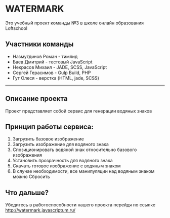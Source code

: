 # WATERMARK
Это учебный проект команды №3 в школе онлайн образования Loftschool 
## Участники команды
* Назмутдинов Роман - тимлид  
* Баев Дмитрий - тестовый JavaScript  
* Некрасов Михаил - JADE, SCSS, JavaScript
* Сергей Герасимов - Gulp Build, PHP
* Гут Олеся - верстка (HTML, jade, SCSS)

---
## Описание проекта  
Проект представляет собой сервис для генерации водяных знаков  
## Принцип работы сервиса:  
1. Загрузить базовое изображение  
2. Загрузить изображение для водяного знака  
3. Спозиционировать водяной знак относительно базового изображения  
4. Установить прозрачность для водяного знака  
5. Скачать готовое изображение с водяным знаком  
6. В случае необходимости, все манипуляции над водяным знаком можно Сбросить  

## Что дальше?  
Убедитесь в работоспособности нашего проекта перейдя по ссылке  
<http://watermark.javascriptum.ru/>
